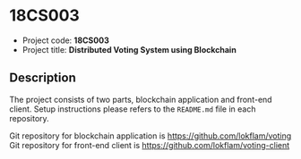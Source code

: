 # 18CS003
* Project code: **18CS003**
* Project title: **Distributed Voting System using Blockchain**

## Description
The project consists of two parts, blockchain application and front-end client. Setup instructions please refers to the `README.md` file in each repository.

Git repository for blockchain application is https://github.com/lokflam/voting  
Git repository for front-end client is https://github.com/lokflam/voting-client
